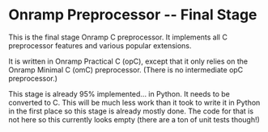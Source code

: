 # Onramp Preprocessor -- Final Stage

This is the final stage Onramp C preprocessor. It implements all C preprocessor features and various popular extensions.

It is written in Onramp Practical C (opC), except that it only relies on the Onramp Minimal C (omC) preprocessor. (There is no intermediate opC preprocessor.)

This stage is already 95% implemented... in Python. It needs to be converted to C. This will be much less work than it took to write it in Python in the first place so this stage is already mostly done. The code for that is not here so this currently looks empty (there are a ton of unit tests though!)
